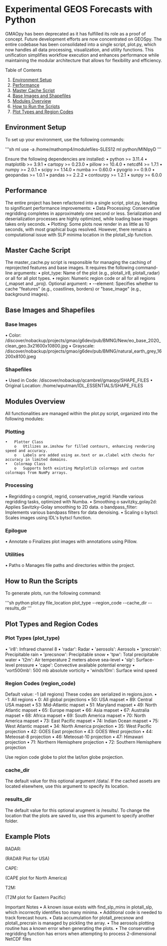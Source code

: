 # Experimental GEOS Forecasts with Python
GMAOpy has been deprecated as it has fulfilled its role as a proof of concept. Future development efforts are now concentrated on GEOSpy. The entire codebase has been consolidated into a single script, plot.py, which now handles all data processing, visualization, and utility functions. This unification simplifies workflow execution and enhances performance while maintaining the modular architecture that allows for flexibility and efficiency.

Table of Contents
1.	[Environment Setup](#environment-setup)
2.	[Performance](#performance)
3.	[Master Cache Script](#master-cache-script)
4.	[Base Images and Shapefiles](#base-images-and-shapefiles)
5.	[Modules Overview](#modules-overview)
6.	[How to Run the Scripts](#how-to-run-the-scripts)
7.	[Plot Types and Region Codes](#plot-types-and-region-codes)

## Environment Setup
To set up your environment, use the following commands:

'''sh
ml use -a /home/mathomp4/modulefiles-SLES12
ml python/MINIpyD
'''

Ensure the following dependencies are installed:
•	python >= 3.11.4
•	matplotlib >= 3.9.1
•	cartopy >= 0.23.0
•	pillow >= 10.4.0
•	netcdf4 >= 1.7.1
•	numpy >= 2.0.1
•	scipy >= 1.14.0
•	numba >= 0.60.0
•	pyogrio >= 0.9.0
•	geopandas >= 1.0.1
•	pandas >= 2.2.2
•	contourpy >= 1.2.1
•	sunpy >= 6.0.0

## Performance
The entire project has been refactored into a single script, plot.py, leading to significant performance improvements:
•	Data Processing: Conservative regridding completes in approximately one second or less. Serialization and deserialization processes are highly optimized, while loading base images takes only seconds.
•	Plotting: Some plots now render in as little as 10 seconds, with most graphical bugs resolved. However, there remains a computational issue with SLP minima location in the plotall_slp function.

## Master Cache Script

The master_cache.py script is responsible for managing the caching of reprojected features and base images. It requires the following command-line arguments:
•	plot_type: Name of the plot (e.g., plotall_ir8, plotall_radar) or all for all plot types.
•	region: Numeric region code or all for all regions (_mapset and _proj).
Optional argument:
•	--element: Specifies whether to cache "features" (e.g., coastlines, borders) or "base_image" (e.g., background images).

## Base Images and Shapefiles

### Base Images
•	Color: /discover/nobackup/projects/gmao/g6dev/pub/BMNG/New/eo_base_2020_clean_geo.3x21600x10800.jpg
•	Grayscale: /discover/nobackup/projects/gmao/g6dev/pub/BMNG/natural_earth_grey_16200x8100.jpeg
### Shapefiles
•	Used in Code: /discover/nobackup/qcambrel/gmaopy/SHAPE_FILES
•	Original Location: /home/wputman/IDL_ESSENTIALS/SHAPE_FILES

## Modules Overview

All functionalities are managed within the plot.py script, organized into the following modules:

### Plotting

    •	Plotter Class
        o	Utilizes ax.imshow for filled contours, enhancing rendering speed and accuracy.
        o	Labels are added using ax.text or ax.clabel with checks for accuracy in limited domains.
    •	Colormap Class
        o	Supports both existing Matplotlib colormaps and custom colormaps from NumPy arrays.

### Processing

•	Regridding
    o	congrid, regrid, conservative_regrid: Handle various regridding tasks, optimized with Numba.
•	Smoothing
    o	savitzky_golay2d: Applies Savitzky-Golay smoothing to 2D data.
    o	bandpass_filter: Implements various bandpass filters for data denoising.
•	Scaling
    o	bytscl: Scales images using IDL's bytscl function.

### Epilogue

•	Annotate
    o	Finalizes plot images with annotations using Pillow.

### Utilities

•	Paths
    o	Manages file paths and directories within the project.

## How to Run the Scripts

To generate plots, run the following command:

'''sh
python plot.py file_location plot_type --region_code --cache_dir --results_dir
'''

## Plot Types and Region Codes

### Plot Types (plot_type)
•	'ir8': Infrared channel 8
•	'radar': Radar
•	'aerosols': Aerosols
•	'precrain': Precipitable rain
•	'precsnow': Precipitable snow
•	'tpw': Total precipitable water
•	't2m': Air temperature 2 meters above sea-level
•	'slp': Surface-level pressure
•	'cape': Convective available potential energy
•	'vort500mb': 500 mb absolute vorticity
•	'winds10m': Surface wind speed


### Region Codes (region_code) 
Default value: -1 (all regions)
These codes are serialized in regions.json.
•	-1: All regions
•	0: All global projections
•	50: USA mapset
•	89: Central USA mapset
•	53: Mid-Atlantic mapset
•	51: Maryland mapset
•	49: North Atlantic mapset
•	65: Europe mapset
•	66: Asia mapset
•	67: Australia mapset
•	68: Africa mapset
•	69: South America mapset
•	70: North America mapset
•	73: East Pacific mapset
•	74: Indian Ocean mapset
•	75: West Atlantic mapset
•	34: North America projection
•	35: West Pacific projection
•	42: GOES East projection
•	43: GOES West projection
•	44: Meteosat-8 projection
•	46: Meteosat-10 projection
•	47: Himawari projection
•	71: Northern Hemisphere projection
•	72: Southern Hemisphere projection

Use region code globe to plot the lat/lon globe projection.

### cache_dir
The default value for this optional argument /data/. If the cached assets are located elsewhere, use this argument to specify its location.

### results_dir
The default value for this optional arugment is /results/. To change the location that the plots are saved to, use this argument to specify another folder. 

## Example Plots
RADAR:
 
(RADAR Plot for USA)

CAPE:
 
(CAPE plot for North America)

T2M:
 
(T2M plot for Eastern Pacific)

Important Notes
•	A known issue exists with find_slp_mins in plotall_slp, which incorrectly identifies too many minima.
•	Additional code is needed to track forecast hours.
•	Data accumulation for plotall_precsnow and plotall_precrain is managed by pickling the array.
•	The aerosols plotting routine has a known error when generating the plots. 
•	The conservative regridding function has errors when attempting to process 2-dimensional NetCDF files
